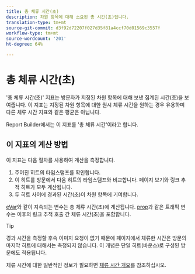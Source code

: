 ```yaml
---
title: 총 체류 시간(초)
description: 차원 항목에 대해 소요된 총 시간(초)입니다.
translation-type: tm+mt
source-git-commit: d3f92d72207f027d35f81a4ccf70d01569c3557f
workflow-type: tm+mt
source-wordcount: '201'
ht-degree: 64%

---
```



# 총 체류 시간(초)

&#39;총 체류 시간(초)&#39; 지표는 방문자가 지정된 차원 항목에 대해 보낸 집계된 시간(초)을 보여줍니다. 이 지표는 지정된 차원 항목에 대한 원시 체류 시간을 원하는 경우 유용하며 다른 체류 시간 지표와 같은 평균은 아닙니다.

Report Builder에서는 이 지표를 &#39;총 체류 시간&#39;이라고 합니다.

## 이 지표의 계산 방법

이 지표는 다음 절차를 사용하여 계산을 측정합니다.

1. 주어진 히트의 타임스탬프를 확인합니다.
2. 이 히트를 방문에서 다음 히트의 타임스탬프와 비교합니다. 페이지 보기와 링크 추적 히트가 모두 계산됩니다.
3. 두 히트 사이에 경과된 시간(초)이 차원 항목에 기여합니다.

[eVar](../dimensions/evar.md)와 같이 지속되는 변수는 총 체류 시간(초)에 계산됩니다. [prop](../dimensions/prop.md)과 같은 트래픽 변수는 이후의 링크 추적 호출 간 체류 시간(초)을 포함합니다.

>[!TIP]
>
>경과 시간을 측정할 후속 이미지 요청이 없기 때문에 페이지에서 체류한 시간은 방문의 마지막 히트에 대해서는 측정되지 않습니다. 이 개념은 단일 히트(바운스)로 구성된 방문에도 적용됩니다.

체류 시간에 대한 일반적인 정보가 필요하면 [체류 시간 개요](time-spent.md)를 참조하십시오.
